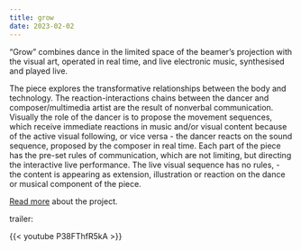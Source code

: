 ```yaml
---
title: grow
date: 2023-02-02
---
```

“Grow” combines dance in the limited space of the beamer’s projection with the visual art, operated in real time, and live electronic music, synthesised and played live.

The piece explores the transformative relationships between the body and technology. The reaction-interactions chains between the dancer and composer/multimedia artist are the result of nonverbal communication. Visually the role of the dancer is to propose the movement sequences, which receive immediate reactions in music and/or visual content because of the active visual following, or vice versa - the dancer reacts on the sound sequence, proposed by the composer in real time. Each part of the piece has the pre-set rules of communication, which are not limiting, but directing the interactive live performance. The live visual sequence has no rules, - the content is appearing as extension, illustration or reaction on the dance or musical component of the piece.

[Read more](https://rotk3ppchen.weebly.com/grow.html) about the project.

trailer:

{{< youtube P38FThfR5kA >}}

